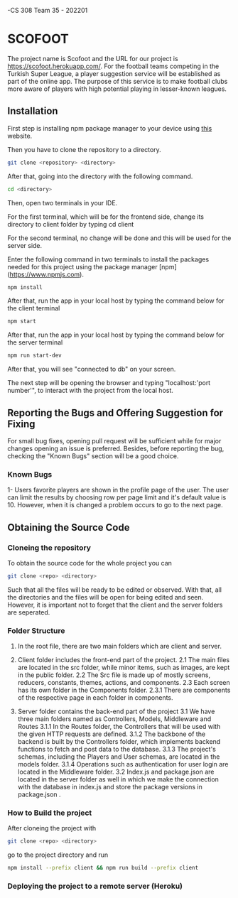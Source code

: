 -CS 308 Team 35 - 202201
# SCOFOOT  

The project name is Scofoot and the URL for our project is https://scofoot.herokuapp.com/. For the football teams competing in the Turkish Super League, a player suggestion service will be established as part of the online app. The purpose of this service is to make football clubs more aware of players with high potential playing in lesser-known leagues.

## Installation
First step is installing npm package manager to your device using [this](https://docs.npmjs.com/downloading-and-installing-node-js-and-npm) website.

Then you have to clone the repository to a directory.

```bash
git clone <repository> <directory>
```

After that, going into the directory with the following command.

```bash
cd <directory>
```
Then, open two terminals in your IDE.

For the first terminal, which will be for the frontend side, change its directory to client folder by typing cd client

For the second terminal, no change will be done and this will be used for the server side.

Enter the following command in two terminals to install the packages needed for this project using the package manager [npm] (https://www.npmjs.com).

```bash
npm install
```
After that, run the app in your local host by typing the command below for the client terminal

```bash
npm start 
```
After that, run the app in your local host by typing the command below for the server terminal

```bash
npm run start-dev 
```

After that, you will see "connected to db" on your screen.

The next step will be opening the browser and typing "localhost:'port number'",  to interact with the project from the local host.

## Reporting the Bugs and Offering Suggestion for Fixing

For small bug fixes, opening pull request will be sufficient while for major changes opening an issue is preferred. Besides, before reporting the bug, checking the "Known Bugs" section will be a good choice.


### Known Bugs

1- Users favorite players are shown in the profile page of the user. The user can limit the results by choosing row per page limit and it's default value is 10. However, when it is changed a problem occurs to go to the next page.

## Obtaining the Source Code

### Cloneing the repository
To obtain the source code for the whole project you can
```bash
git clone <repo> <directory>
```
Such that all the files will be ready to be edited or observed. With that, all the directories and the files will be open for being edited and seen. However, it is important not to forget that the client and the server folders are seperated.



### Folder Structure

1. In the root file, there are two main folders which are client and server.
2. Client folder includes the front-end part of the project.
2.1 The main files are located in the src folder, while minor items, such as images, are kept in the public folder. 
2.2 The Src file is made up of mostly screens, reducers, constants, themes, actions, and components. 
2.3 Each screen has its own folder in the Components folder. 
2.3.1 There are components of the respective page in each folder in components.
  
3. Server folder contains the back-end part of the project
3.1 We have three main folders named as Controllers, Models, Middleware and Routes
3.1.1 In the Routes folder, the Controllers that will be used with the given HTTP requests are defined.
3.1.2 The backbone of the backend is built by the Controllers folder, which implements backend functions to fetch and post data to the database.
3.1.3 The project's schemas, including the Players and User schemas, are located in the models folder.
3.1.4 Operations such as authentication for user login are located in the Middleware folder.
3.2  Index.js and package.json are located in the server folder as well in which we make the connection with the database in index.js and store the package versions in package.json .

    

### How to Build the project

After cloneing the project with
```bash
git clone <repo> <directory>
```
go to the project directory and run
```bash
npm install --prefix client && npm run build --prefix client
```


### Deploying the project to a remote server (Heroku)





